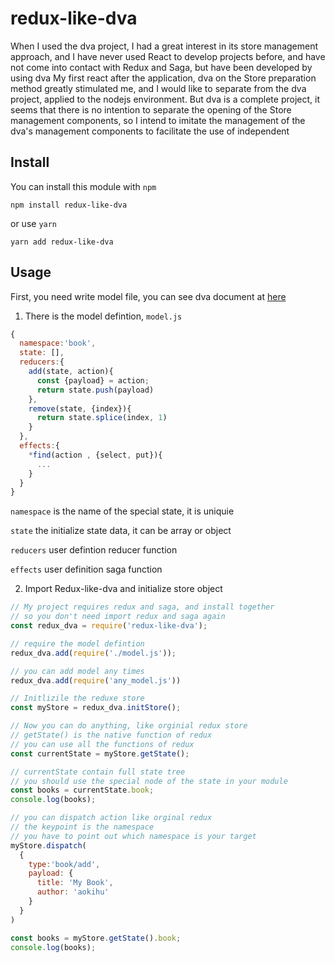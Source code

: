 # redux-like-dva
When I used the dva project, I had a great interest in its store management approach, and I have never used React to develop projects before, and have not come into contact with Redux and Saga, but have been developed by using dva My first react after the application, dva on the Store preparation method greatly stimulated me, and I would like to separate from the dva project, applied to the nodejs environment. But dva is a complete project, it seems that there is no intention to separate the opening of the Store management components, so I intend to imitate the management of the dva's management components to facilitate the use of independent

## Install

You can install this module with `npm`
```
npm install redux-like-dva
```
or use `yarn`
```
yarn add redux-like-dva
```

## Usage

First, you need write model file, you can see dva document at [here](https://github.com/dvajs/dva)

1. There is the model defintion, `model.js`

```javascript
{
  namespace:'book',
  state: [],
  reducers:{
    add(state, action){
      const {payload} = action;
      return state.push(payload)
    },
    remove(state, {index}){
      return state.splice(index, 1)
    }
  },
  effects:{
    *find(action , {select, put}){
      ...
    }
  }
}
```
`namespace` is the name of the special state, it is uniquie

`state` the initialize state data, it can be array or object

`reducers` user defintion reducer function

`effects` user definition saga function


2. Import Redux-like-dva and initialize store object

```javascript
// My project requires redux and saga, and install together
// so you don't need import redux and saga again
const redux_dva = require('redux-like-dva');

// require the model defintion
redux_dva.add(require('./model.js'));

// you can add model any times
redux_dva.add(require('any_model.js'))

// Initlizile the reduxe store
const myStore = redux_dva.initStore();

// Now you can do anything, like orginial redux store
// getState() is the native function of redux
// you can use all the functions of redux
const currentState = myStore.getState();

// currentState contain full state tree
// you should use the special node of the state in your module
const books = currentState.book;
console.log(books);

// you can dispatch action like orginal redux
// the keypoint is the namespace
// you have to point out which namespace is your target
myStore.dispatch(
  {
    type:'book/add',
    payload: {
      title: 'My Book',
      author: 'aokihu'
    }
  }
)

const books = myStore.getState().book;
console.log(books);

```
